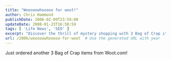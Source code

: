 ```yaml
---
title: "Wooooowhooooo for woot!"
author: Chris Hammond
publishDate: 2006-02-09T23:59:00
updateDate: 2008-01-23T16:50:59
tags: [ 'Life News', 'SEO' ]
excerpt: "Discover the thrill of mystery shopping with 3 Bag of Crap items from Woot.com! Unbox surprises and find amazing deals."
url: /2006/wooooowhooooo-for-woot  # Use the generated URL with year
---
```

Just ordered another 3 Bag of Crap items from Woot.com! 


